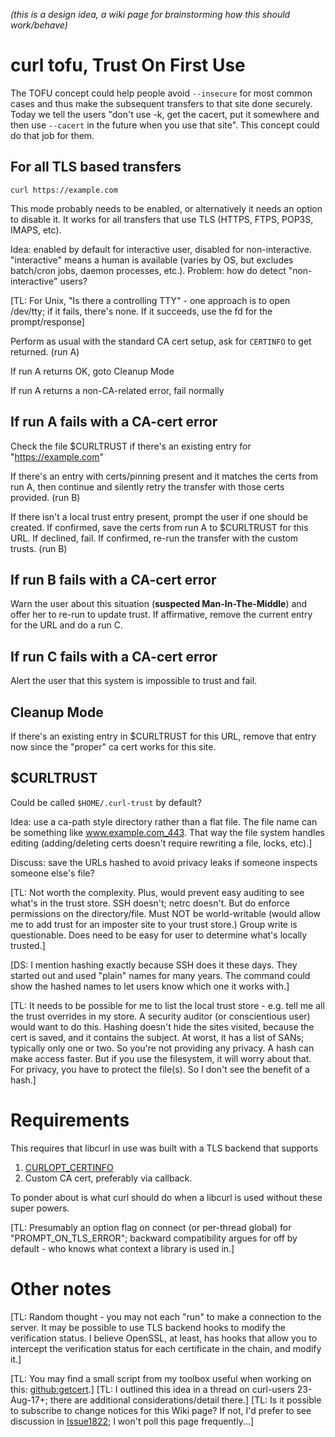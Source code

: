 _(this is a design idea, a wiki page for brainstorming how this should work/behave)_

# curl tofu, Trust On First Use

The TOFU concept could help people avoid `--insecure` for most common cases and thus make the subsequent transfers to that site done securely. Today we tell the users "don't use -k, get the cacert, put it somewhere and then use `--cacert` in the future when you use that site". This concept could do that job for them.

## For all TLS based transfers

    curl https://example.com

This mode probably needs to be enabled, or alternatively it needs an option to disable it. It works for all transfers that use TLS (HTTPS, FTPS, POP3S, IMAPS, etc).

Idea: enabled by default for interactive user, disabled for non-interactive. "interactive" means a human is available (varies by OS, but excludes batch/cron jobs, daemon processes, etc.). Problem: how do detect "non-interactive" users?

[TL:  For Unix, "Is there a controlling TTY" - one approach is to open /dev/tty; if it fails, there's none. If it succeeds, use the fd for the prompt/response]

Perform as usual with the standard CA cert setup, ask for `CERTINFO` to get returned. (run A)

If run A returns OK, goto Cleanup Mode

If run A returns a non-CA-related error, fail normally

## If run A fails with a CA-cert error

Check the file $CURLTRUST if there's an existing entry for "https://example.com"

If there's an entry with certs/pinning present and it matches the certs from run A, then continue and silently retry the transfer with those certs provided. (run B)

If there isn't a local trust entry present, prompt the user if one should be created. If confirmed, save the certs from run A to $CURLTRUST for this URL. If declined, fail. If confirmed, re-run the transfer with the custom trusts. (run B)

## If run B fails with a CA-cert error

Warn the user about this situation (**suspected Man-In-The-Middle**) and offer her to re-run to update trust. If affirmative, remove the current entry for the URL and do a run C.

## If run C fails with a CA-cert error

Alert the user that this system is impossible to trust and fail.

## Cleanup Mode

If there's an existing entry in $CURLTRUST for this URL, remove that entry now since the "proper" ca cert works for this site.

## $CURLTRUST

Could be called `$HOME/.curl-trust` by default?

Idea: use a ca-path style directory rather than a flat file.  The file name can be something like www.example.com_443.  That way the file system handles editing (adding/deleting certs doesn't require rewriting a file, locks, etc).]

Discuss: save the URLs hashed to avoid privacy leaks if someone inspects someone else's file?

[TL: Not worth the complexity.  Plus, would prevent easy auditing to see what's in the trust store.  SSH doesn't; netrc doesn't.  But do enforce permissions on the directory/file.  Must NOT be world-writable (would allow me to add trust for an imposter site to your trust store.)  Group write is questionable.  Does need to be easy for user to determine what's locally trusted.]

[DS: I mention hashing exactly because SSH does it these days. They started out and used "plain" names for many years. The command could show the hashed names to let users know which one it works with.]

[TL: It needs to be possible for me to list the local trust store - e.g. tell me all the trust overrides in my store.  A security auditor (or conscientious user) would want to do this.  Hashing doesn't hide the sites visited, because the cert is saved, and it contains the subject.  At worst, it has a list of SANs; typically only one or two.  So you're not providing any privacy.  A hash can make access faster.  But if you use the filesystem, it will worry about that.  For privacy, you have to protect the file(s).   So I don't see the benefit of a hash.]

# Requirements

This requires that libcurl in use was built with a TLS backend that supports
1. [CURLOPT_CERTINFO](https://curl.haxx.se/libcurl/c/CURLOPT_CERTINFO.html)
2. Custom CA cert, preferably via callback.

To ponder about is what curl should do when a libcurl is used without these super powers.

[TL: Presumably an option flag on connect (or per-thread global) for "PROMPT_ON_TLS_ERROR"; backward compatibility argues for off by default - who knows what context a library is used in.]

# Other notes

[TL: Random thought - you may not each "run" to make a connection to the server.  It may be possible to use TLS backend hooks to modify the verification status.  I believe OpenSSL, at least, has hooks that allow you to intercept the verification status for each certificate in the chain, and modify it.]

[TL: You may find a small script from my toolbox useful when working on this: [github:getcert](https://github.com/tlhackque/getcert).]
[TL: I outlined this idea in a thread on curl-users 23-Aug-17+; there are additional considerations/detail there.]
[TL: Is it possible to subscribe to change notices for this Wiki page?  If not, I'd prefer to see discussion in [Issue1822](https://github.com/curl/curl/issues/1822); I won't poll this page frequently...]